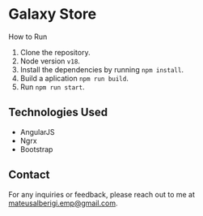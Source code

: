 # Galaxy Store

How to Run

1. Clone the repository.
2. Node version `v18`.
3. Install the dependencies by running `npm install`.
4. Build a aplication `npm run build`.
5. Run `npm run start`.

## Technologies Used

- AngularJS
- Ngrx
- Bootstrap

## Contact

For any inquiries or feedback, please reach out to me at [mateusalberigi.emp@gmail.com](mailto:mateusalberigi.emp@gmail.com).
